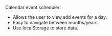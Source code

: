 Calendar event scheduler:
+ Allows the user to view,add events for a day.
+ Easy to navigate between months/years.
+ Use localStorage to store data.
